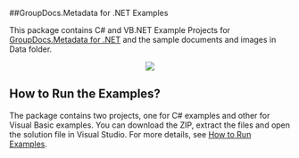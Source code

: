 ##GroupDocs.Metadata for .NET Examples

This package contains C# and VB.NET Example Projects for [GroupDocs.Metadata for .NET](http://groupdocs.com/dot-net/document-metadata-library) and the sample documents and images in Data folder.

<p align="center">
  <a title="Download complete GroupDocs.Metadata for .NET source code" href="https://github.com/groupdocsmetadata/GroupDocs_Metadata_NET/archive/master.zip">
	<img src="https://raw.github.com/AsposeExamples/java-examples-dashboard/master/images/downloadZip-Button-Large.png" />
  </a>
</p>

## How to Run the Examples?

The package contains two projects, one for C# examples and other for Visual Basic examples. You can download the ZIP, extract the files and open the solution file in Visual Studio. For more details, see [How to Run Examples](http://groupdocs.com/docs/display/metadatanet/How+to+Run+Examples).
